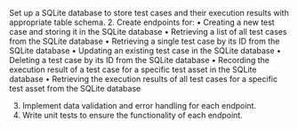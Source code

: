 Set up a SQLite database to store test cases and their execution results with appropriate
table schema.
2. Create endpoints for:
• Creating a new test case and storing it in the SQLite database
• Retrieving a list of all test cases from the SQLite database
• Retrieving a single test case by its ID from the SQLite database
• Updating an existing test case in the SQLite database
• Deleting a test case by its ID from the SQLite database
• Recording the execution result of a test case for a specific test
asset in the SQLite database
• Retrieving the execution results of all test cases for a specific test
asset from the SQLite database

3. Implement data validation and error handling for each endpoint.
4. Write unit tests to ensure the functionality of each endpoint.
